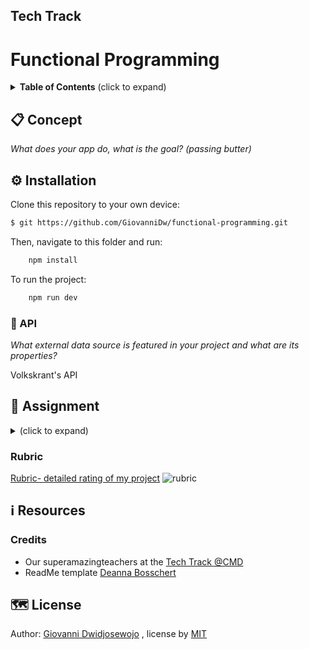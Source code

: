 ## Tech Track

# Functional Programming

<details>
  <summary><strong>Table of Contents</strong> (click to expand)</summary>

<!-- toc -->

- [Functional Programming](#functional-programming)
  - [📋 Concept](#-concept)
  - [⚙️ Installation](#️-installation)
    - [🐒 API](#-api)
  - [🏫 Assignment](#-assignment)
    - [Learning goals](#learning-goals)
    - [Week 1 - Data Opschonen 🐒](#week-1---data-opschonen-)
    - [Week 2 - title 🛠](#week-2---title-)
    - [Week 3 - title 🎁](#week-3---title-)
    - [Rubric](#rubric)
  - [ℹ️ Resources](#ℹ️-resources)
    - [Credits](#credits)
  - [🗺️ License](#️-license)

<!-- tocstop -->

</details>

## 📋 Concept

_What does your app do, what is the goal? (passing butter)_

## ⚙️ Installation

Clone this repository to your own device:

```zsh
$ git https://github.com/GiovanniDw/functional-programming.git
```

Then, navigate to this folder and run:

```zsh
    npm install
```

To run the project:

```zsh
    npm run dev
```

### 🐒 API

_What external data source is featured in your project and what are its properties?_

Volkskrant's API

## 🏫 Assignment

<details>
  <summary></strong> (click to expand)</summary>
In this course..

### Learning goals

-   _You can ..._
-   _You can ..._
-   _You can ..._

### Week 1 - Data Opschonen 🐒

Goal: `map()` & `filter()` & functional chains toepassen
--> hoe heb ik dit gedaan? --> verwijzing naar wiki, of inklappen?

### Week 2 - title 🛠

Goal: xxx

### Week 3 - title 🎁

Goal: xxx

</details>

### Rubric

[Rubric- detailed rating of my project](https://github.com/deannabosschert/functional-programming-2021/wiki/Rubric)
![rubric](https://github.com/deannabosschert/functional-programming-2021/blob/master/src/img/rubric.png)

## ℹ️ Resources

### Credits

-   Our superamazingteachers at the [Tech Track @CMD](https://github.com/cmda-tt/)
-   ReadMe template [Deanna Bosschert](https://github.com/deannabosschert)

## 🗺️ License

Author: [Giovanni Dwidjosewojo](https://github.com/deannabosschert) , license by
[MIT](https://github.com/GiovanniDw/functional-programming/blob/main/LICENSE)
